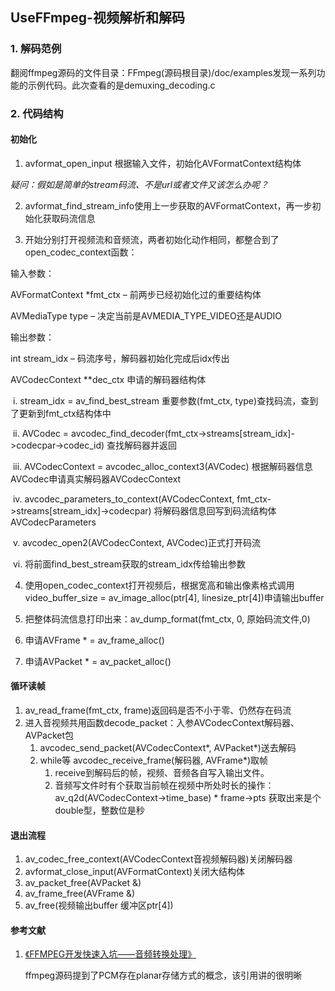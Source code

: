 ## UseFFmpeg-视频解析和解码

### 1. 解码范例

​	翻阅ffmpeg源码的文件目录：FFmpeg(源码根目录)/doc/examples发现一系列功能的示例代码。此次查看的是demuxing_decoding.c

### 2. 代码结构

#### 	初始化

1.  avformat_open_input 根据输入文件，初始化AVFormatContext结构体

*疑问：假如是简单的stream码流、不是url或者文件又该怎么办呢？*

2.  avformat_find_stream_info使用上一步获取的AVFormatContext，再一步初始化获取码流信息

3.  开始分别打开视频流和音频流，两者初始化动作相同，都整合到了open_codec_context函数：

   输入参数：

   AVFormatContext *fmt_ctx – 前两步已经初始化过的重要结构体

   AVMediaType type – 决定当前是AVMEDIA_TYPE_VIDEO还是AUDIO

   输出参数：

   int stream_idx – 码流序号，解码器初始化完成后idx传出

   AVCodecContext **dec_ctx 申请的解码器结构体

​        i.     stream_idx = av_find_best_stream 重要参数(fmt_ctx, type)查找码流，查到了更新到fmt_ctx结构体中

​       ii.     AVCodec = avcodec_find_decoder(fmt_ctx->streams[stream_idx]->codecpar->codec_id) 查找解码器并返回

​       iii.     AVCodecContext = avcodec_alloc_context3(AVCodec) 根据解码器信息AVCodec申请真实解码器AVCodecContext

​       iv.     avcodec_parameters_to_context(AVCodecContext, fmt_ctx->streams[stream_idx]->codecpar) 将解码器信息回写到码流结构体AVCodecParameters

​       v.     avcodec_open2(AVCodecContext, AVCodec)正式打开码流

​       vi.     将前面find_best_stream获取的stream_idx传给输出参数

4. 使用open_codec_context打开视频后，根据宽高和输出像素格式调用video_buffer_size = av_image_alloc(ptr[4], linesize_ptr[4])申请输出buffer

5. 把整体码流信息打印出来：av_dump_format(fmt_ctx, 0, 原始码流文件,0)

6. 申请AVFrame * = av_frame_alloc()

7. 申请AVPacket * = av_packet_alloc()

#### 	循环读帧

1. av_read_frame(fmt_ctx, frame)返回码是否不小于零、仍然存在码流
2. 进入音视频共用函数decode_packet：入参AVCodecContext解码器、AVPacket包
   1. avcodec_send_packet(AVCodecContext*, AVPacket*)送去解码
   2. while等 avcodec_receive_frame(解码器, AVFrame*)取帧
      1. receive到解码后的帧，视频、音频各自写入输出文件。
      2. 音频写文件时有个获取当前帧在视频中所处时长的操作：
         av_q2d(AVCodecContext->time_base) * frame->pts
         获取出来是个double型，整数位是秒

#### 	退出流程

1. av_codec_free_context(AVCodecContext音视频解码器)关闭解码器
2. avformat_close_input(AVFormatContext)关闭大结构体
3. av_packet_free(AVPacket &)
4. av_frame_free(AVFrame &)
5. av_free(视频输出buffer 缓冲区ptr[4])

#### 	参考文献

1. [《FFMPEG开发快速入坑——音频转换处理》](https://zhuanlan.zhihu.com/p/345880400) 

   ffmpeg源码提到了PCM存在planar存储方式的概念，该引用讲的很明晰
